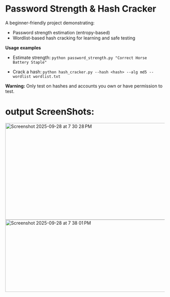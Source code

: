 # Password Strength & Hash Cracker

A beginner-friendly project demonstrating:
- Password strength estimation (entropy-based)
- Wordlist-based hash cracking for learning and safe testing

**Usage examples**
- Estimate strength:
  `python password_strength.py "Correct Horse Battery Staple"`

- Crack a hash:
  `python hash_cracker.py --hash <hash> --alg md5 --wordlist wordlist.txt`

**Warning:** Only test on hashes and accounts you own or have permission to test.

# output ScreenShots:

<img width="568" height="306" alt="Screenshot 2025-09-28 at 7 30 28 PM" src="https://github.com/user-attachments/assets/741e6039-8072-45d9-821d-97f9e955c7d1" />

<img width="855" height="229" alt="Screenshot 2025-09-28 at 7 38 01 PM" src="https://github.com/user-attachments/assets/95cf73f6-b11d-4581-99fb-9d387a0bcf17" />
